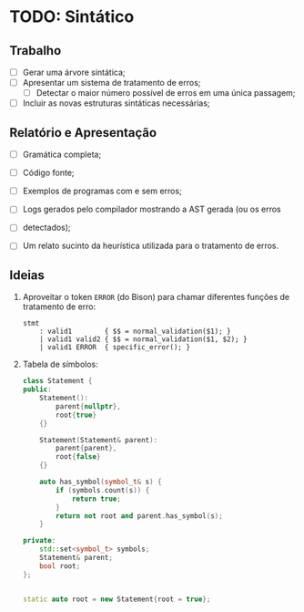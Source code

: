 TODO: Sintático
===============

Trabalho
--------

 - [ ] Gerar uma árvore sintática;
 - [ ] Apresentar um sistema de tratamento de erros;
    - [ ] Detectar o maior número possível de erros em uma única passagem;
 - [ ] Incluir as novas estruturas sintáticas necessárias;

Relatório e Apresentação
------------------------

 - [ ] Gramática completa;
 - [ ] Código fonte;
 - [ ] Exemplos de programas com e sem erros;
 - [ ] Logs gerados pelo compilador mostrando a AST gerada (ou os erros
 - [ ] detectados);
 - [ ] Um relato sucinto da heurística utilizada para o tratamento de erros.


Ideias
------

1. Aproveitar o token `ERROR` (do Bison) para chamar diferentes funções de
   tratamento de erro:

   ```bison
   stmt
       : valid1        { $$ = normal_validation($1); }
       | valid1 valid2 { $$ = normal_validation($1, $2); }
       | valid1 ERROR  { specific_error(); }
   ```

2. Tabela de símbolos:

   ```c++
   class Statement {
   public:
       Statement():
           parent{nullptr},
           root{true}
       {}

       Statement(Statement& parent):
           parent{parent},
           root{false}
       {}

       auto has_symbol(symbol_t& s) {
           if (symbols.count(s)) {
               return true;
           }
           return not root and parent.has_symbol(s);
       }

   private:
       std::set<symbol_t> symbols;
       Statement& parent;
       bool root;
   };


   static auto root = new Statement{root = true};
   ```
